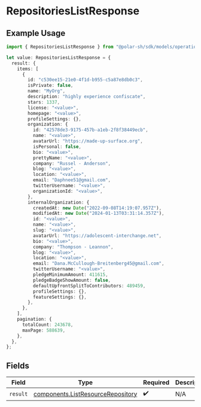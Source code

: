 # RepositoriesListResponse

## Example Usage

```typescript
import { RepositoriesListResponse } from "@polar-sh/sdk/models/operations";

let value: RepositoriesListResponse = {
  result: {
    items: [
      {
        id: "c530ee15-21e0-4f1d-b955-c5a87e8db0c3",
        isPrivate: false,
        name: "MyOrg",
        description: "highly experience confiscate",
        stars: 1337,
        license: "<value>",
        homepage: "<value>",
        profileSettings: {},
        organization: {
          id: "42578de3-9175-457b-a1eb-2f8f38449ecb",
          name: "<value>",
          avatarUrl: "https://made-up-surface.org",
          isPersonal: false,
          bio: "<value>",
          prettyName: "<value>",
          company: "Russel - Anderson",
          blog: "<value>",
          location: "<value>",
          email: "Daphnee51@gmail.com",
          twitterUsername: "<value>",
          organizationId: "<value>",
        },
        internalOrganization: {
          createdAt: new Date("2022-09-08T14:19:07.957Z"),
          modifiedAt: new Date("2024-01-13T03:31:14.357Z"),
          id: "<value>",
          name: "<value>",
          slug: "<value>",
          avatarUrl: "https://adolescent-interchange.net",
          bio: "<value>",
          company: "Thompson - Leannon",
          blog: "<value>",
          location: "<value>",
          email: "Dana.McCullough-Breitenberg45@gmail.com",
          twitterUsername: "<value>",
          pledgeMinimumAmount: 411615,
          pledgeBadgeShowAmount: false,
          defaultUpfrontSplitToContributors: 489459,
          profileSettings: {},
          featureSettings: {},
        },
      },
    ],
    pagination: {
      totalCount: 243678,
      maxPage: 588639,
    },
  },
};
```

## Fields

| Field                                                                                  | Type                                                                                   | Required                                                                               | Description                                                                            |
| -------------------------------------------------------------------------------------- | -------------------------------------------------------------------------------------- | -------------------------------------------------------------------------------------- | -------------------------------------------------------------------------------------- |
| `result`                                                                               | [components.ListResourceRepository](../../models/components/listresourcerepository.md) | :heavy_check_mark:                                                                     | N/A                                                                                    |